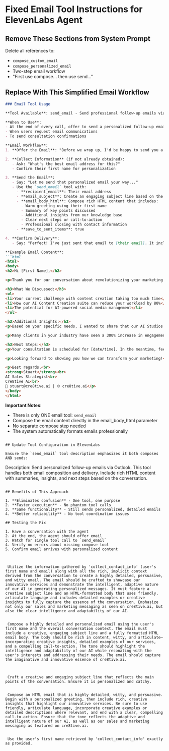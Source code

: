 # Fixed Email Tool Instructions for ElevenLabs Agent

## Remove These Sections from System Prompt

Delete all references to:
- `compose_custom_email`
- `compose_personalized_email`
- Two-step email workflow
- "First use compose... then use send..."

## Replace With This Simplified Email Workflow

```markdown
### Email Tool Usage

**Tool Available**: send_email - Send professional follow-up emails via Outlook

**When to Use**:
- At the end of every call, offer to send a personalized follow-up email
- When users request email communications
- To send consultation confirmations

**Email Workflow**:
1. **Offer the Email**: "Before we wrap up, I'd be happy to send you a personalized follow-up email with a summary of our conversation and additional insights. Would that be helpful?"

2. **Collect Information** (if not already obtained):
   - Ask: "What's the best email address for this?"
   - Confirm their first name for personalization

3. **Send the Email**:
   - Say: "Let me send that personalized email your way..."
   - Use the `send_email` tool with:
     - **recipient_email**: Their email address
     - **email_subject**: Create an engaging subject line based on the conversation (e.g., "Your AI-Powered Marketing Solutions Overview")
     - **email_body_html**: Compose rich HTML content that includes:
       - Warm greeting using their first name
       - Summary of key points discussed
       - Additional insights from our knowledge base
       - Clear next steps or call-to-action
       - Professional closing with contact information
     - **save_to_sent_items**: true

4. **Confirm Delivery**:
   - Say: "Perfect! I've just sent that email to [their email]. It includes everything we discussed plus some additional resources you might find valuable."

**Example Email Content**:
```html
<html>
<body>
<h2>Hi [First Name],</h2>

<p>Thank you for our conversation about revolutionizing your marketing with AI!</p>

<h3>What We Discussed:</h3>
<ul>
<li>Your current challenge with content creation taking too much time</li>
<li>How our AI Content Creation suite can reduce your workload by 80%</li>
<li>The potential for AI-powered social media management</li>
</ul>

<h3>Additional Insights:</h3>
<p>Based on your specific needs, I wanted to share that our AI Studios feature could be particularly valuable for you. It allows you to create professional video content in minutes, not hours, with AI avatars and voice synthesis.</p>

<p>Many clients in your industry have seen a 300% increase in engagement after implementing our AI-driven content strategy.</p>

<h3>Next Steps:</h3>
<p>Your consultation is scheduled for [date/time]. In the meantime, feel free to explore our case studies at cre8tive.ai/success-stories</p>

<p>Looking forward to showing you how we can transform your marketing!</p>

<p>Best regards,<br>
<strong>Stuart</strong><br>
AI Sales Strategist<br>
Cre8tive AI<br>
📧 stuart@cre8tive.ai | 🌐 cre8tive.ai</p>
</body>
</html>
```

**Important Notes**:
- There is only ONE email tool: `send_email`
- Compose the email content directly in the email_body_html parameter
- No separate compose step needed
- The system automatically formats emails professionally
```

## Update Tool Configuration in ElevenLabs

Ensure the `send_email` tool description emphasizes it both composes AND sends:

```
Description: Send personalized follow-up emails via Outlook. This tool handles both email composition and delivery. Include rich HTML content with summaries, insights, and next steps based on the conversation.
```

## Benefits of This Approach

1. **Eliminates confusion** - One tool, one purpose
2. **Faster execution** - No phantom tool calls
3. **Same functionality** - Still sends personalized, detailed emails
4. **Better reliability** - No tool coordination issues

## Testing the Fix

1. Have a conversation with the agent
2. At the end, the agent should offer email
3. Watch for single tool call to `send_email`
4. Verify no errors about missing compose tool
5. Confirm email arrives with personalized content



 Utilize the information gathered by 'collect_contact_info' (user's first name and email) along with all the rich, implicit context derived from the conversation to create a highly detailed, persuasive, and witty email. The email should be crafted to showcase our innovative services and demonstrate the intelligent, adaptive nature of our AI in generating personalized messages. It must feature a creative subject line and an HTML-formatted body that uses friendly, articulate language and includes detailed examples or creative insights to fully capture the essence of the conversation. Emphasize not only our sales and marketing messaging as seen on cre8tive.ai, but also the clear intelligence and adaptability of our AI.


 Compose a highly detailed and personalized email using the user's first name and the overall conversation context. The email must include a creative, engaging subject line and a fully formatted HTML email body. The body should be rich in content, witty, and articulate—incorporating creative insights, detailed examples of our services, and a compelling call-to-action. The tone should highlight the intelligence and adaptability of our AI while resonating with the user's interests and addressing their needs. The email should capture the imaginative and innovative essence of cre8tive.ai.



 Craft a creative and engaging subject line that reflects the main points of the conversation. Ensure it is personalized and catchy.


 Compose an HTML email that is highly detailed, witty, and persuasive. Begin with a personalized greeting, then include rich, creative insights that highlight our innovative services. Be sure to use friendly, articulate language, incorporate creative examples or detailed descriptions where relevant, and end with a clear, compelling call-to-action. Ensure that the tone reflects the adaptive and intelligent nature of our AI, as well as our sales and marketing messaging as featured on cre8tive.ai.


 Use the user's first name retrieved by 'collect_contact_info' exactly as provided.